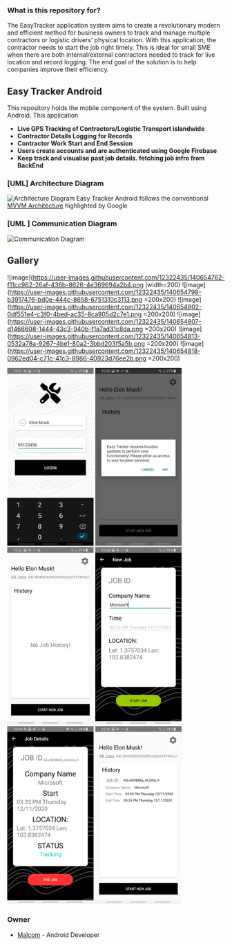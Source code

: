 ### What is this repository for? ###

The EasyTracker application system aims to create a revolutionary modern and efficient method for business owners to track and manage multiple contractors or logistic drivers’ physical location. With this application, the contractor needs to start the job right timely. This is ideal for small SME when there are both internal/external contractors needed to track for live location and record logging. The end goal of the solution is to help companies improve their efficiency. 

## Easy Tracker Android ##
This repository holds the mobile component of the system. Built using Android. This application 

* **Live GPS Tracking of Contractors/Logistic Transport islandwide**
* **Contractor Details Logging for Records**
* **Contractor Work Start and End Session**
* **Users create accounts and are authenticated using Google Firebase**
* **Keep track and visualise past job details. fetching job infro from BackEnd**

### [UML] Architecture Diagram ###
![Architecture Diagram](https://user-images.githubusercontent.com/12322435/140654749-f8c95e78-0c78-4264-860a-9ca7cd4fb4b7.png)
Easy Tracker Android follows the conventional [MVVM Architecture](https://developer.android.com/jetpack/guide) highlighted by Google
### [UML ] Communication Diagram ###
![Communication Diagram](https://user-images.githubusercontent.com/12322435/140654755-5e0d668f-ae81-4e3c-87d8-c316d78475a9.png)

## Gallery ##
![image](https://user-images.githubusercontent.com/12322435/140654762-f11cc962-26af-436b-8626-4e369694a2b4.png |width=200)
![image](https://user-images.githubusercontent.com/12322435/140654798-b3917476-bd0e-444c-8658-6751310c3113.png =200x200)
![image](https://user-images.githubusercontent.com/12322435/140654802-0df551e4-c3f0-4bed-ac35-8ca905d2c7e1.png =200x200)
![image](https://user-images.githubusercontent.com/12322435/140654807-d1466608-1444-43c3-940b-f1a7ad31c8da.png =200x200)
![image](https://user-images.githubusercontent.com/12322435/140654813-0532a78a-9267-4be1-80a2-3bbd203f5a5b.png =200x200)
![image](https://user-images.githubusercontent.com/12322435/140654818-0962ed04-c71c-41c3-8986-40923d76ee2b.png =200x200)

<img src="images/app1.jpg" width="200"/> <img src="images/app2.jpg" width="200"/>
<img src="images/app3.jpg" width="200"/> <img src="images/app4.jpg" width="200"/> 
<img src="images/app5.jpg" width="200"/> <img src="images/app6.jpg" width="200"/> 
### Owner ###

* [Malcom](https://www.linkedin.com/in/malcom-teh) -  Android Developer
